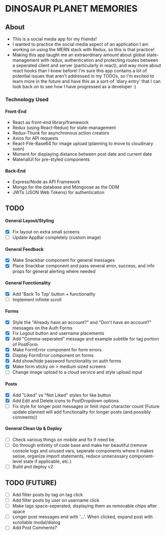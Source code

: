 # DINOSAUR PLANET MEMORIES

## About

- This is a social media app for my friends!
- I wanted to practice the social media aspect of an application I am working on using the MERN stack with Redux, so this is that practice!
- Making this app taught me an extraordinary amount about global state-management with redux, authentication and protecting routes between a seperated client and server (particularly in react), and way more about react hooks than I knew before! I'm sure this app contains a lot of potential issues that aren't addressed in my TODOs, so I'm excited to learn more in the future and have this as a sort-of 'diary entry' that I can look back on to see how I have progressed as a developer :)

### Technology Used

#### Front-End

- React as front-end library/framework
- Redux (using React-Redux) for state-management
- Redux-Thunk for asynchronous action creators
- Axios for API requests
- React-File-Base64 for image upload (planning to move to cloudinary soon)
- Moment for displaying distance between post date and current date
- MaterialUI for pre-styled components

#### Back-End

- Express/Node as API Framework
- Mongo for the database and Mongoose as the ODM
- JWTs (JSON Web Tokens) for authentication

## TODO

#### General Layout/Styling

- [x] Fix layout on extra small screens
- [ ] Update AppBar completely (custom image)

#### General Feedback

- [x] Make Snackbar component for general messages
- [x] Place Snackbar component and pass several error, success, and info props for general alerting where needed

#### General Functionality

- [x] Add 'Back To Top' button + functionality
- [ ] Implement infinite scroll

#### Forms

- [x] Style the "Already have an account?" and "Don't have an account?" messages on the Auth Forms
- [x] Fix Logout button and username placements
- [x] Add "Comma-seperated" message and example subtitle for tag portion of PostForm
- [x] Make FormError component for form errors
- [x] Display FormError component on forms
- [x] Add show/hide password functionality on auth forms
- [x] Make form sticky on > medium sized screens
- [ ] Change image upload to a cloud service and style upload input

#### Posts

- [x] Add "Liked" vs "Not Liked" styles for like button
- [x] Add Edit and Delete icons to PostDropdown options
- [ ] Fix style for longer post messages or limit input character count (Future update planned will add functionality for longer posts (and possibly comments))

#### General Clean Up & Deploy

- [ ] Check various things on mobile and fix if need be
- [ ] Go through entirety of code base and make her beautiful (remove console logs and unused vars, seperate components where it makes sense, organize import statements, reduce unnecessary component-level state if applicable, etc.)
- [ ] Build and deploy v2

## TODO (FUTURE)

- [ ] Add filter posts by tag on tag click
- [ ] Add filter posts by user on username click
- [ ] Make tags space-seperated, displaying them as removable chips after space
- [ ] Longer post messages end with '...'. When clicked, expand post with scrollable modal/dialog
- [ ] Add Post Comments?
